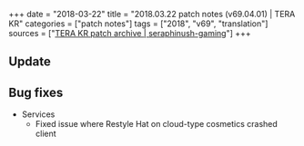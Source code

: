+++
date = "2018-03-22"
title = "2018.03.22 patch notes (v69.04.01) | TERA KR"
categories = ["patch notes"]
tags = ["2018", "v69", "translation"]
sources = ["[TERA KR patch archive | seraphinush-gaming](/ko/patch/2018/v69-04-01)"]
+++

## Update

## Bug fixes

- Services
  - Fixed issue where Restyle Hat on cloud-type cosmetics crashed client
